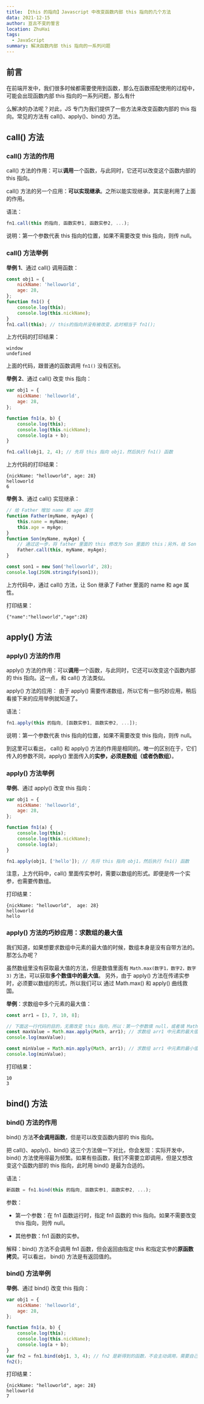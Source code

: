 ```yaml
---
title: 【this 的指向】Javascript 中改变函数内部 this 指向的几个方法
data: 2021-12-15
author: 亘古不变的誓言
location: ZhuHai
tags:
  - JavaScript
summary: 解决函数内部 this 指向的一系列问题
---
```


## 前言
在前端开发中，我们很多时候都需要使用到函数，那么在函数搭配使用的过程中，可能会出现函数内部 this 指向的一系列问题，那么有什

么解决的办法呢？对此，JS 专门为我们提供了一些方法来改变函数内部的 this 指向。常见的方法有 call()、apply()、bind() 方法。
## call() 方法
### call() 方法的作用
call() 方法的作用：可以**调用**一个函数，与此同时，它还可以改变这个函数内部的 this 指向。

call() 方法的另一个应用：**可以实现继承**。之所以能实现继承，其实是利用了上面的作用。

语法：
```js
fn1.call(this 的指向, 函数实参1, 函数实参2, ...);
```
说明：第一个参数代表 this 指向的位置，如果不需要改变 this 指向，则传 null。
### call() 方法举例
**举例 1**、通过 call() 调用函数：
```js
const obj1 = {
    nickName: 'helloworld',
    age: 28,
};
function fn1() {
    console.log(this);
    console.log(this.nickName);
}
fn1.call(this);	// this的指向并没有被改变，此时相当于 fn1();
```
上方代码的打印结果：
```
window
undefined
```
上面的代码，跟普通的函数调用 `fn1()` 没有区别。

**举例 2**、通过 call() 改变 this 指向：
```js
var obj1 = {
    nickName: 'helloworld',
    age: 28,
};

function fn1(a, b) {
    console.log(this);
    console.log(this.nickName);
    console.log(a + b);
}

fn1.call(obj1, 2, 4); // 先将 this 指向 obj1，然后执行 fn1() 函数
```
上方代码的打印结果：
```
{nickName: "helloworld", age: 28}
helloworld
6
```
**举例 3**、通过 call() 实现继承：
```js
// 给 Father 增加 name 和 age 属性
function Father(myName, myAge) {
    this.name = myName;
    this.age = myAge;
}
function Son(myName, myAge) {
    // 通过这一步，将 father 里面的 this 修改为 Son 里面的 this；另外，给 Son 加上相应的参数，让 Son 自动拥有 Father 里的属性。最终实现继承
    Father.call(this, myName, myAge);
}

const son1 = new Son('helloworld', 28);
console.log(JSON.stringify(son1));
```
上方代码中，通过 call() 方法，让 Son 继承了 Father 里面的 name 和 age 属性。

打印结果：
```
{"name":"helloworld","age":28}
```
## apply() 方法
### apply() 方法的作用
apply() 方法的作用：可以**调用**一个函数，与此同时，它还可以改变这个函数内部的 this 指向。这一点，和 call() 方法类似。

apply() 方法的应用： 由于 apply() 需要传递数组，所以它有一些巧妙应用，稍后看接下来的应用举例就知道了。

语法：
```js
fn1.apply(this 的指向, [函数实参1, 函数实参2, ...]);
```
说明：第一个参数代表 this 指向的位置，如果不需要改变 this 指向，则传 null。

到这里可以看出， call() 和 apply() 方法的作用是相同的。唯一的区别在于，它们传入的参数不同，apply() 里面传入的**实参，必须是数组（或者伪数组）**。
### apply() 方法举例
**举例**、通过 apply() 改变 this 指向：
```js
var obj1 = {
    nickName: 'helloworld',
    age: 28,
};

function fn1(a) {
    console.log(this);
    console.log(this.nickName);
    console.log(a);
}

fn1.apply(obj1, ['hello']); // 先将 this 指向 obj1，然后执行 fn1() 函数
```
注意，上方代码中，call() 里面传实参时，需要以数组的形式。即便是传一个实参，也需要传数组。

打印结果：
```
{nickName: "helloworld",  age: 28}
helloworld
hello
```
### apply() 方法的巧妙应用：求数组的最大值
我们知道，如果想要求数组中元素的最大值的时候，数组本身是没有自带方法的。那怎么办呢？

虽然数组里没有获取最大值的方法，但是数值里面有 `Math.max(数字1，数字2，数字3)` 方法，可以获取**多个数值中的最大值**。 另外，由于 apply() 方法在传递实参时，必须要以数组的形式，所以我们可以 通过 Math.max() 和 apply() 曲线救国。

**举例**：求数组中多个元素的最大值：
```js
const arr1 = [3, 7, 10, 8];

// 下面这一行代码的目的，无需改变 this 指向，所以：第一个参数填 null，或者填 Math，或者填 this 都可以。严格模式中，不让填null。
const maxValue = Math.max.apply(Math, arr1); // 求数组 arr1 中元素的最大值
console.log(maxValue);

const minValue = Math.min.apply(Math, arr1); // 求数组 arr1 中元素的最小值
console.log(minValue);
```
打印结果：
```
10
3
```
## bind() 方法
### bind() 方法的作用
bind() 方法**不会调用函数**，但是可以改变函数内部的 this 指向。

把 call()、apply()、bind() 这三个方法做一下对比，你会发现：实际开发中， bind() 方法使用得最为频繁。如果有些函数，我们不需要立即调用，但是又想改变这个函数内部的 this 指向，此时用 bind() 是最为合适的。

语法：
```js
新函数 = fn1.bind(this 的指向, 函数实参1, 函数实参2, ...);
```
参数：

 - 第一个参数：在 fn1 函数运行时，指定 fn1 函数的 this 指向。如果不需要改变 this 指向，则传 null。

 - 其他参数：fn1 函数的实参。

解释：bind() 方法不会调用 fn1 函数，但会返回由指定 this 和指定实参的**原函数拷贝**。可以看出， bind() 方法是有返回值的。
### bind() 方法举例
**举例**、通过 bind() 改变 this 指向：
```js
var obj1 = {
    nickName: 'helloworld',
    age: 28,
};

function fn1(a, b) {
    console.log(this);
    console.log(this.nickName);
    console.log(a + b);
}
var fn2 = fn1.bind(obj1, 3, 4);	// fn2 是新得到的函数，不会主动调用，需要自己手动调用
fn2();
```
打印结果：
```
{nickName: "helloworld", age: 28}
helloworld
7
```